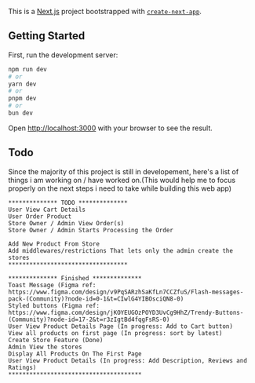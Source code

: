 This is a [Next.js](https://nextjs.org/) project bootstrapped with [`create-next-app`](https://github.com/vercel/next.js/tree/canary/packages/create-next-app).

## Getting Started

First, run the development server:

```bash
npm run dev
# or
yarn dev
# or
pnpm dev
# or
bun dev
```

Open [http://localhost:3000](http://localhost:3000) with your browser to see the result.

## Todo

Since the majority of this project is still in developement, here's a list of things i am working on / have worked on.(This would help me to focus properly on the next steps i need to take while building this web app)

```
************** TODO **************
User View Cart Details
User Order Product
Store Owner / Admin View Order(s)
Store Owner / Admin Starts Processing the Order

Add New Product From Store
Add middlewares/restrictions That lets only the admin create the stores
**********************************

************** Finished **************
Toast Message (Figma ref: https://www.figma.com/design/v9PqSARzhSaKfLn7CCZfuS/Flash-messages-pack-(Community)?node-id=0-1&t=CIwlG4YIBOsciQN8-0)
Styled buttons (Figma ref: https://www.figma.com/design/jKOYEUGOzPOYD3UvCg9HhZ/Trendy-Buttons-(Community)?node-id=17-2&t=r3zIgtBd4fqgFsRS-0)
User View Product Details Page (In progress: Add to Cart button)
View all products on first page (In progress: sort by latest)
Create Store Feature (Done)
Admin View the stores
Display All Products On The First Page
User View Product Details (In progress: Add Description, Reviews and Ratings)
**************************************
```
